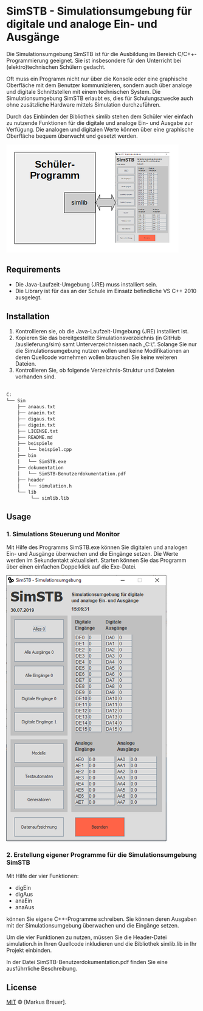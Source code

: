 ﻿# SimSTB - Simulationsumgebung für digitale und analoge Ein- und Ausgänge 

Die Simulationsumgebung SimSTB ist für die Ausbildung im Bereich C/C++-Programmierung geeignet. Sie ist insbesondere
für den Unterricht bei (elektro)technischen Schülern gedacht.

Oft muss ein Programm nicht nur über die Konsole oder eine graphische Oberfläche mit dem Benutzer kommunizieren, 
sondern auch über analoge und digitale Schnittstellen mit einem technischen System.
Die Simulationsumgebung SimSTB erlaubt es, dies für Schulungszwecke auch ohne zusätzliche Hardware 
mittels Simulation durchzuführen.

Durch das Einbinden der Bibliothek simlib stehen dem Schüler vier einfach zu nutzende Funktionen für die digitale und
analoge Ein- und Ausgabe zur Verfügung. Die analogen und digitalen Werte können über eine graphische Oberfläche
bequem überwacht und gesetzt werden.


![Einsatzkontext](/bilder/Einsatzkontext.png)


## Requirements

- Die Java-Laufzeit-Umgebung (JRE) muss installiert sein.
- Die Library ist für das an der Schule im Einsatz befindliche VS C++ 2010 ausgelegt.

## Installation

1. Kontrollieren sie, ob die Java-Laufzeit-Umgebung (JRE) installiert ist.
2. Kopieren Sie das bereitgestellte Simulationsverzeichnis (in GitHub /auslieferung/sim) 
samt Unterverzeichnissen nach „C:\“. Solange Sie nur die Simulationsumgebung nutzen wollen 
und keine Modifikationen an deren Quellcode vornehmen wollen brauchen Sie keine weiteren Dateien. 
3. Kontrollieren Sie, ob folgende Verzeichnis-Struktur und Dateien vorhanden sind.

```

C:
└── Sim
    ├── anaaus.txt
    ├── anaein.txt
    ├── digaus.txt
    ├── digein.txt
    ├── LICENSE.txt
    ├── README.md
    ├── beispiele
    │   └── beispiel.cpp
    ├── bin
    │   └── SimSTB.exe
    ├── dokumentation
    │   └── SimSTB-Benutzerdokumentation.pdf
    ├── header
    │   └── simulation.h
    └── lib
         └── simlib.lib

```

## Usage

### 1. Simulations Steuerung und Monitor

Mit Hilfe des Programms SimSTB.exe können Sie digitalen und analogen Ein- und Ausgänge überwachen 
und die Eingänge setzen. Die Werte werden im Sekundentakt aktualisiert. Starten können Sie das Programm 
über einen einfachen Doppelklick auf die Exe-Datei.

![SimSTB Benutzeroberfläche](/bilder/SimSTB-GUI.png)

### 2. Erstellung eigener Programme für die Simulationsumgebung SimSTB

Mit Hilfe der vier Funktionen:

- digEin
- digAus
- anaEin
- anaAus

können Sie eigene C++-Programme schreiben. Sie können deren Ausgaben mit der Simulationsumgebung 
überwachen und die Eingänge setzen. 

Um die vier Funktionen zu nutzen, müssen Sie die Header-Datei simulation.h 
in Ihren Quellcode inkludieren und die Bibliothek simlib.lib in Ihr Projekt einbinden.

In der Datei SimSTB-Benutzerdokumentation.pdf finden Sie eine ausführrliche Beschreibung.


## License

[MIT](LICENSE.txt) © [Markus Breuer].
